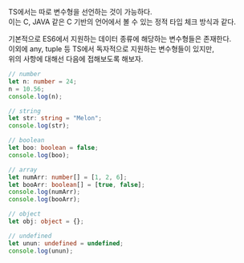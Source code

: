 <p>
TS에서는 따로 변수형을 선언하는 것이 가능하다.<br />
이는 C, JAVA 같은 C 기반의 언어에서 볼 수 있는 정적 타입 체크 방식과 같다.  
</p>

<p>
기본적으로 ES6에서 지원하는 데이터 종류에 해당하는 변수형들은 존재한다.<br />
이외에 any, tuple 등 TS에서 독자적으로 지원하는 변수형들이 있지만,<br />
위의 사항에 대해선 다음에 접해보도록 해보자.    
</p>

```typescript
// number
let n: number = 24;
n = 10.56;
console.log(n);

// string
let str: string = "Melon";
console.log(str);

// boolean
let boo: boolean = false;
console.log(boo);

// array
let numArr: number[] = [1, 2, 6];
let booArr: boolean[] = [true, false];
console.log(numArr);
console.log(booArr);

// object
let obj: object = {};

// undefined
let unun: undefined = undefined;
console.log(unun);
```